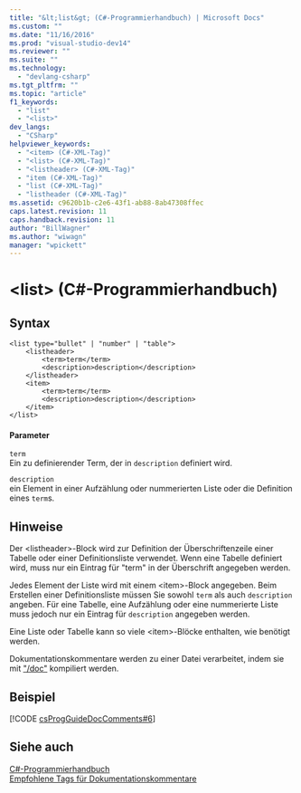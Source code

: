 ```yaml
---
title: "&lt;list&gt; (C#-Programmierhandbuch) | Microsoft Docs"
ms.custom: ""
ms.date: "11/16/2016"
ms.prod: "visual-studio-dev14"
ms.reviewer: ""
ms.suite: ""
ms.technology: 
  - "devlang-csharp"
ms.tgt_pltfrm: ""
ms.topic: "article"
f1_keywords: 
  - "list"
  - "<list>"
dev_langs: 
  - "CSharp"
helpviewer_keywords: 
  - "<item> (C#-XML-Tag)"
  - "<list> (C#-XML-Tag)"
  - "<listheader> (C#-XML-Tag)"
  - "item (C#-XML-Tag)"
  - "list (C#-XML-Tag)"
  - "listheader (C#-XML-Tag)"
ms.assetid: c9620b1b-c2e6-43f1-ab88-8ab47308ffec
caps.latest.revision: 11
caps.handback.revision: 11
author: "BillWagner"
ms.author: "wiwagn"
manager: "wpickett"
---
```

# &lt;list&gt; (C#-Programmierhandbuch)
## Syntax  
  
```  
<list type="bullet" | "number" | "table">  
    <listheader>  
        <term>term</term>  
        <description>description</description>  
    </listheader>  
    <item>  
        <term>term</term>  
        <description>description</description>  
    </item>  
</list>  
```  
  
#### Parameter  
 `term`  
 Ein zu definierender Term, der in `description` definiert wird.  
  
 `description`  
 ein Element in einer Aufzählung oder nummerierten Liste oder die Definition eines `term`s.  
  
## Hinweise  
 Der \<listheader\>\-Block wird zur Definition der Überschriftenzeile einer Tabelle oder einer Definitionsliste verwendet.  Wenn eine Tabelle definiert wird, muss nur ein Eintrag für "term" in der Überschrift angegeben werden.  
  
 Jedes Element der Liste wird mit einem \<item\>\-Block angegeben.  Beim Erstellen einer Definitionsliste müssen Sie sowohl `term` als auch `description` angeben.  Für eine Tabelle, eine Aufzählung oder eine nummerierte Liste muss jedoch nur ein Eintrag für `description` angegeben werden.  
  
 Eine Liste oder Tabelle kann so viele \<item\>\-Blöcke enthalten, wie benötigt werden.  
  
 Dokumentationskommentare werden zu einer Datei verarbeitet, indem sie mit ["\/doc"](../../../csharp/language-reference/compiler-options/doc-compiler-option.md) kompiliert werden.  
  
## Beispiel  
 [!CODE [csProgGuideDocComments#6](../CodeSnippet/VS_Snippets_VBCSharp/csProgGuideDocComments#6)]  
  
## Siehe auch  
 [C\#\-Programmierhandbuch](../../../csharp/programming-guide/index.md)   
 [Empfohlene Tags für Dokumentationskommentare](../../../csharp/programming-guide/xmldoc/recommended-tags-for-documentation-comments.md)